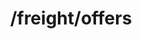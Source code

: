 ---
title: /freight/offers
position_number: 2
type: post
description: Create a freight offer
parameters:
  - name:
    content:
content_markdown: |-
  In order to create a new freight, the following information is mandatory:

  * pickup address
  * pickup interval start date (time is optional)
  * delivery address
  * freight description type
  * freight description netWeight
  * freight description length (except for bulk)
  * freight description volume (only for bulk)
  * owner login
left_code_blocks:
  - code_block:
    title:
    language:
right_code_blocks:
  - code_block: >-
      curl --location --request POST
      'https://api.fx.wktransportservices.com/freight/offers' \

      --header 'Authorization: Bearer eyJh...' \

      --header 'Content-Type: application/json' \

      --header 'Accept-Version: v2' \

      --data-raw '{
        "externalId": "Externalid",
        "pickUp": {
          "location": {
            "address": {
              "country": "BE",
              "zip": "1050",
              "city": "Ixelles"
            }
          },
          "interval": {
                "start": "2020-04-24T10:00:00",
                "end": "2020-04-24T18:00:00"
          }
        },
        "delivery": {
          "location": {
            "address": {
              "country": "ES",
              "zip": "08",
              "city": "Barcelona"
            }
          }
        },
        "freightDescription": {
          "type": "GENERAL_MERCHANDISE",
          "netWeight": 24.0,
          "length": 13.0,
          "volume": null,
          "hazardousness": {
            "hazardous": false
          },
          "temperatureControlled": false,
          "requiredVehicles": ["TAUTLINER"]
        },
        "owner": {
          "login": "userlogin"
        },
        "addInfo": {
          "comment": "Comment"
        }
      }'
    title: Request example
    language: bash
  - code_block: "{\r\n    \"header\": {\r\n        \"statusCode\": 201,\r\n        \"timestamp\": \"2020-03-18T17:13:37+01:00\",\r\n        \"login\": \"userlog\",\r\n        \"request\": \"POST https://{url}/freight/offers\",\r\n        \"version\": \"v1\"\r\n    },\r\n    \"errors\": [],\r\n    \"warnings\": [],\r\n    \"content\": {\r\n        \"offerId\": \"4tkn0m72ioh1n\",\r\n        \"externalId\": \"4tkn0m72ioh1n\",\r\n        \"paymentDue\": 30,\r\n        \"pickUp\": {\r\n            \"location\": {\r\n                \"address\": {\r\n                    \"country\": \"BE\",\r\n                    \"city\": \"Ixelles\",\r\n                    \"zip\": \"1050\"\r\n                },\r\n                \"regions\": []\r\n            },\r\n            \"interval\": {\r\n                \"start\": \"2020-04-24T11:00:00+02:00\",\r\n                \"end\": \"2020-04-24T19:00:00+02:00\",\r\n                \"empty\": false\r\n            }\r\n        },\r\n        \"delivery\": {\r\n            \"location\": {\r\n                \"address\": {\r\n                    \"country\": \"ES\",\r\n                    \"city\": \"Barcelona\",\r\n                    \"zip\": \"08\"\r\n                },\r\n                \"regions\": []\r\n            },\r\n            \"interval\": {\r\n                \"empty\": true\r\n            }\r\n        },\r\n        \"freightDescription\": {\r\n            \"type\": \"GENERAL_MERCHANDISE\",\r\n            \"netWeight\": 24.000,\r\n            \"length\": 13.000,\r\n            \"hazardousness\": {\r\n                \"hazardous\": false\r\n            },\r\n            \"temperatureControlled\": false,\r\n            \"transportPackage\": {\r\n                \"exchangeable\": false\r\n            },\r\n            \"hazardous\": false,\r\n            \"requiredVehicles\": [\r\n                \"TAUTLINER\"\r\n            ]\r\n        },\r\n        \"addInfo\": {\r\n            \"comment\": \"Comment\"\r\n        },\r\n        \"company\": {\r\n            \"id\": \"xxxx\",\r\n            \"name\": \"Your company\",\r\n            \"country\": \"BE\",\r\n            \"profileLink\": \"https://cdhost/AdminModule.html?redirect=community/cd_details/xxx\"\r\n        },\r\n        \"contact\": {\r\n            \"fullName\": \"PACO Y YOLANDA                                              \",\r\n            \"phoneNumber\": \"+34 976000000\",\r\n            \"faxNumber\": \"+34 976844107\",\r\n            \"email\": \"trash@wtransnet.com\",\r\n            \"language\": \"en_US\"\r\n        },\r\n        \"targetPrice\": {\r\n            \"currency\": \"EUR\",\r\n            \"visibility\": false\r\n        },\r\n        \"owner\": {\r\n            \"login\": \"userlogin\"\r\n        },\r\n        \"offerStatus\": \"ACTIVE\",\r\n        \"uplifts\": 3,\r\n        \"viewers\": 0,\r\n        \"posted\": \"2020-03-18T17:13:37+01:00\",\r\n        \"updated\": \"2020-03-18T17:13:37+01:00\",\r\n        \"contactLanguage\": \"en_US\",\r\n        \"links\": [\r\n            {\r\n                \"rel\": \"self\",\r\n                \"href\": \"https://api.fx.wktransportservices.com/freight/offers/4tkn0m72ioh1n\"\r\n            }\r\n        ]\r\n    }\r\n}"
    title: Response body
    language: javascript
---